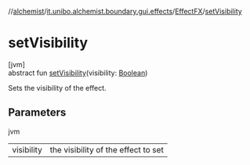 //[alchemist](../../../index.md)/[it.unibo.alchemist.boundary.gui.effects](../index.md)/[EffectFX](index.md)/[setVisibility](set-visibility.md)

# setVisibility

[jvm]\
abstract fun [setVisibility](set-visibility.md)(visibility: [Boolean](https://kotlinlang.org/api/latest/jvm/stdlib/kotlin/-boolean/index.html))

Sets the visibility of the effect.

## Parameters

jvm

| | |
|---|---|
| visibility | the visibility of the effect to set |
